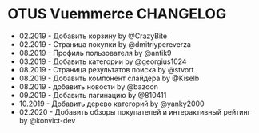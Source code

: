 # OTUS Vuemmerce CHANGELOG

 - 02.2019 - Добавить корзину by @CrazyBite
 - 02.2019 - Страница покупки by @dmitriypereverza
 - 08.2019 - Профиль пользователя by @antik9
 - 03.2019 - Добавить категории by @georgius1024
 - 08.2019 - Страница результатов поиска by @stvort
 - 08.2019 - Добавить компонент слайдера by @Kiselb
 - 08.2019 - добавить новости by @bazoon
 - 09.2019 - Добавить пагинацию by @810411
 - 10.2019 - Добавить дерево категорий by @yanky2000
 - 02.2020 - Добавить обзоры покупателей и интерактивный рейтинг by @konvict-dev